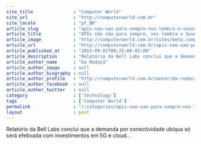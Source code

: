 ```yaml
---
site_title               : "Computer World"
site_url                 : "http://computerworld.com.br"
site_locale              : "pt_BR"
article_slug             : "apis-nao-sao-para-sempre-nos-lembra-o-soundcloud"
article_title            : "APIs não são para sempre, nos lembra o SoundCloud"
article_image            : "http://computerworld.com.br/sites/beta.computerworld.com.br/files/news_articles/realidade_virtual_digital.jpg"
article_url              : "http://computerworld.com.br/apis-nao-sao-para-sempre-nos-lembra-o-soundcloud"
article_published_at     : "2015-09-01T08:25:00-03:00"
article_description      : "Relatório da Bell Labs conclui que a demanda por conectividade ubíqua só será efetivada com investimentos em 5G e cloud..."
article_author_name      : "Da Redaçã"
article_author_image     : null
article_author_biography : null
article_author_profile   : "http://computerworld.com.br/autor/da-redacao"
article_author_facebook  : null
article_author_twitter   : null
category                 : ['technology']
tags                     : ['Computer World']
permalink                : "/:categories/apis-nao-sao-para-sempre-nos-lembra-o-soundcloud/"
layout                   : post
---
```


Relatório da Bell Labs conclui que a demanda por conectividade ubíqua só será efetivada com investimentos em 5G e cloud...
